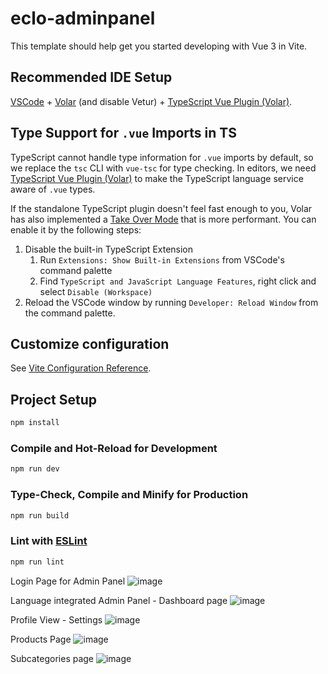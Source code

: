 # eclo-adminpanel

This template should help get you started developing with Vue 3 in Vite.

## Recommended IDE Setup

[VSCode](https://code.visualstudio.com/) + [Volar](https://marketplace.visualstudio.com/items?itemName=Vue.volar) (and disable Vetur) + [TypeScript Vue Plugin (Volar)](https://marketplace.visualstudio.com/items?itemName=Vue.vscode-typescript-vue-plugin).

## Type Support for `.vue` Imports in TS

TypeScript cannot handle type information for `.vue` imports by default, so we replace the `tsc` CLI with `vue-tsc` for type checking. In editors, we need [TypeScript Vue Plugin (Volar)](https://marketplace.visualstudio.com/items?itemName=Vue.vscode-typescript-vue-plugin) to make the TypeScript language service aware of `.vue` types.

If the standalone TypeScript plugin doesn't feel fast enough to you, Volar has also implemented a [Take Over Mode](https://github.com/johnsoncodehk/volar/discussions/471#discussioncomment-1361669) that is more performant. You can enable it by the following steps:

1. Disable the built-in TypeScript Extension
    1) Run `Extensions: Show Built-in Extensions` from VSCode's command palette
    2) Find `TypeScript and JavaScript Language Features`, right click and select `Disable (Workspace)`
2. Reload the VSCode window by running `Developer: Reload Window` from the command palette.

## Customize configuration

See [Vite Configuration Reference](https://vitejs.dev/config/).

## Project Setup

```sh
npm install
```

### Compile and Hot-Reload for Development

```sh
npm run dev
```

### Type-Check, Compile and Minify for Production

```sh
npm run build
```

### Lint with [ESLint](https://eslint.org/)

```sh
npm run lint
```

Login Page for Admin Panel
![image](https://github.com/eclouz/eclo-adminpanel/assets/124333244/127b4ed2-d8b1-4f67-a7da-6b62fa00c264)

Language integrated Admin Panel - Dashboard page
![image](https://github.com/eclouz/eclo-adminpanel/assets/124333244/e6292eae-2e8f-4c37-91f4-aec54ef7c949)

Profile View - Settings
![image](https://github.com/eclouz/eclo-adminpanel/assets/124333244/54635839-0b12-46b6-b2a2-7017b4a9b630)

Products Page
![image](https://github.com/eclouz/eclo-adminpanel/assets/124333244/0f68be62-c329-4401-ae5d-e9d5b88f5d60)

Subcategories page
![image](https://github.com/eclouz/eclo-adminpanel/assets/124333244/d7be97c5-7f83-4e57-a196-9d871027cbf9)

